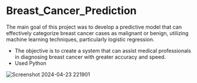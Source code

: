 # Breast_Cancer_Prediction

The main goal of this project was to develop a predictive model that can effectively categorize breast cancer cases as malignant or benign, utilizing machine learning techniques, particularly logistic regression.
-	The objective is to create a system that can assist medical professionals in diagnosing breast cancer with greater accuracy and speed.
-	Used Python 

![Screenshot 2024-04-23 221901](https://github.com/Chaitralikore/LeetCode/assets/127185062/273e56e5-bd02-4c0b-ae92-916df6371e2e) 
